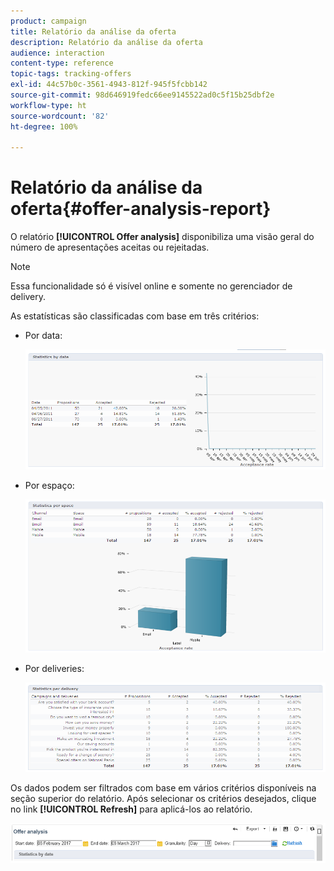 ```yaml
---
product: campaign
title: Relatório da análise da oferta
description: Relatório da análise da oferta
audience: interaction
content-type: reference
topic-tags: tracking-offers
exl-id: 44c57b0c-3561-4943-812f-945f5fcbb142
source-git-commit: 98d646919fedc66ee9145522ad0c5f15b25dbf2e
workflow-type: ht
source-wordcount: '82'
ht-degree: 100%

---
```


# Relatório da análise da oferta{#offer-analysis-report}

O relatório **[!UICONTROL Offer analysis]** disponibiliza uma visão geral do número de apresentações aceitas ou rejeitadas.

>[!NOTE]
>
>Essa funcionalidade só é visível online e somente no gerenciador de delivery.

As estatísticas são classificadas com base em três critérios:

* Por data:

   ![](assets/offer_report_perdate.png)

* Por espaço:

   ![](assets/offer_report_perspaces.png)

* Por deliveries:

   ![](assets/offer_report_perdeliveries.png)

Os dados podem ser filtrados com base em vários critérios disponíveis na seção superior do relatório. Após selecionar os critérios desejados, clique no link **[!UICONTROL Refresh]** para aplicá-los ao relatório.

![](assets/offer_report_criteria.png)
